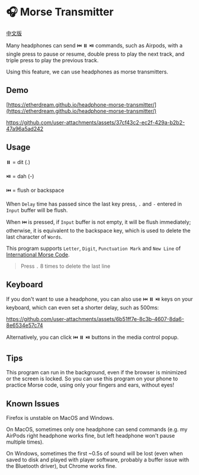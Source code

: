# 🎧 Morse Transmitter

[中文版](README-zh.md)

Many headphones can send ⏮️ ⏸️ ⏯️ commands, such as Airpods, with a single press to pause or resume, double press to play the next track, and triple press to play the previous track.

Using this feature, we can use headphones as morse transmitters.

## Demo

[https://etherdream.github.io/headphone-morse-transmitter/](https://etherdream.github.io/headphone-morse-transmitter/)

https://github.com/user-attachments/assets/37cf43c2-ec2f-429a-b2b2-47a96a5ad242

## Usage

⏸️ = dit (.)

⏯️ = dah (-)

⏮️ = flush or backspace

When `Delay` time has passed since the last key press, `.` and `-` entered in `Input` buffer will be flush.

When ⏮️ is pressed, if `Input` buffer is not empty, it will be flush immediately; otherwise, it is equivalent to the backspace key, which is used to delete the last character of `Words`.

This program supports `Letter`, `Digit`, `Punctuation Mark` and `New Line` of 
[International Morse Code](https://morsecode.world/international/morse.html).

> Press `.` 8 times to delete the last line

## Keyboard

If you don't want to use a headphone, you can also use ⏮️ ⏸️ ⏯️ keys on your keyboard, which can even set a shorter delay, such as 500ms:

https://github.com/user-attachments/assets/6b51ff7e-8c3b-4607-8da6-8e6534e57c74

Alternatively, you can click ⏮️ ⏸️ ⏯️ buttons in the media control popup.

## Tips

This program can run in the background, even if the browser is minimized or the screen is locked. So you can use this program on your phone to practice Morse code, using only your fingers and ears, without eyes!

## Known Issues

Firefox is unstable on MacOS and Windows.

On MacOS, sometimes only one headphone can send commands (e.g. my AirPods right headphone works fine, but left headphone won't pause multiple times).

On Windows, sometimes the first ~0.5s of sound will be lost (even when saved to disk and played with player software, probably a buffer issue with the Bluetooth driver), but Chrome works fine.
